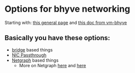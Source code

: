 # Options for bhyve networking

Starting with: [this general page](http://empt1e.blogspot.com/2016/10/bhyve-networking-options.html) and 
[this doc from vm-bhyve](https://github.com/churchers/vm-bhyve/wiki/Virtual-Network-Interfaces)

## Basically you have these options:

* [bridge](https://www.freebsd.org/doc/handbook/network-bridging.html) based things
* [NIC Passthrough](https://wiki.freebsd.org/bhyve/pci_passthru)
* [Netgraph](https://www.freebsd.org/cgi/man.cgi?netgraph(4)) based things
  * More on Netgraph [here](https://people.freebsd.org/~julian/netgraph.html) and 
[here](https://reviews.freebsd.org/D24620)




